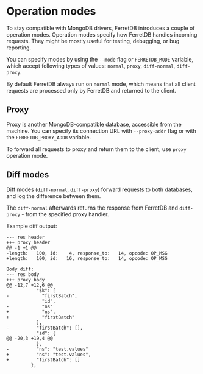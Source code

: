 ---
---

# Operation modes

To stay compatible with MongoDB drivers, FerretDB introduces a couple of operation modes.
Operation modes specify how FerretDB handles incoming requests.
They might be mostly useful for testing, debugging, or bug reporting.

You can specify modes by using the `--mode` flag or `FERRETDB_MODE` variable, 
which accept following types of values: `normal`, `proxy`, `diff-normal`, `diff-proxy`.

By default FerretDB always run on `normal` mode, which means that all client requests 
are processed only by FerretDB and returned to the client.

## Proxy 
Proxy is another MongoDB-compatible database, accessible from the machine.
You can specify its connection URL with `--proxy-addr` flag or with the `FERRETDB_PROXY_ADDR` variable.

To forward all requests to proxy and return them to the client, use `proxy` operation mode.

## Diff modes
Diff modes (`diff-normal`, `diff-proxy`) forward requests to both databases, and log the difference between them.

The `diff-normal` afterwards returns the response from FerretDB and `diff-proxy` - from the specified proxy handler.

Example diff output:

```
--- res header
+++ proxy header
@@ -1 +1 @@
-length:   100, id:    4, response_to:   14, opcode: OP_MSG
+length:   100, id:   16, response_to:   14, opcode: OP_MSG

Body diff:
--- res body
+++ proxy body
@@ -12,7 +12,6 @@
           "$k": [
-            "firstBatch",
             "id",
-            "ns"
+            "ns",
+            "firstBatch"
           ],
-          "firstBatch": [],
           "id": {
@@ -20,3 +19,4 @@
           },
-          "ns": "test.values"
+          "ns": "test.values",
+          "firstBatch": []
         },
```


